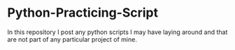 # Python-Practicing-Script
In this repository I post any python scripts I may have laying around and that are not part of any particular project of mine.
